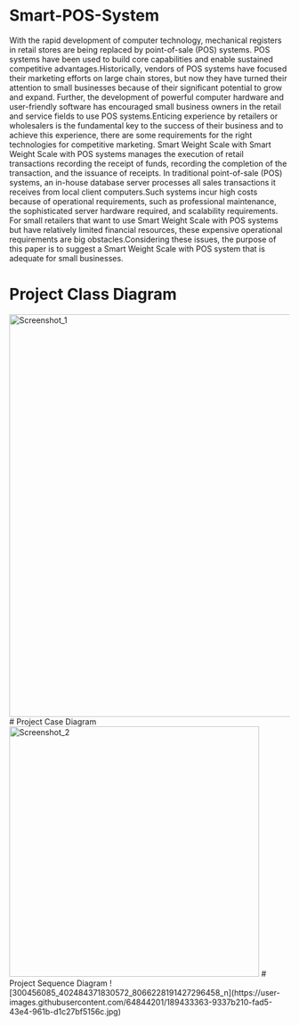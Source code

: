 # Smart-POS-System
With the rapid development of computer technology, mechanical registers in retail stores are being replaced by point-of-sale (POS) systems. POS systems have been used to build core capabilities and enable sustained competitive advantages.Historically, vendors of POS systems have focused their marketing efforts on large chain stores, but now they have turned their attention to small businesses because of their significant potential to grow and expand. Further, the development of powerful computer hardware and user-friendly software has encouraged small business owners in the retail and service fields to use POS systems.Enticing experience by retailers or wholesalers is the fundamental key to the success of their business and to achieve this experience, there are some requirements for the right technologies for competitive marketing. Smart Weight Scale with Smart Weight Scale with POS systems manages the execution of retail transactions recording the receipt of funds, recording the completion of the transaction, and the issuance of receipts. In traditional point-of-sale (POS) systems, an in-house database server processes all sales transactions it receives from local client computers.Such systems incur high costs because of operational requirements, such as professional maintenance, the sophisticated server hardware required, and scalability requirements. For small retailers that want to use Smart Weight Scale with POS systems but have relatively limited financial resources, these expensive operational requirements are big obstacles.Considering these issues, the purpose of this paper is to suggest a Smart Weight Scale with POS system that is adequate for small businesses.
# Project Class Diagram
<img width="722" alt="Screenshot_1" src="https://user-images.githubusercontent.com/64844201/189432093-76c5d579-03a2-4f78-a924-e8fed02ba33a.png">
# Project Case Diagram
<img width="449" alt="Screenshot_2" src="https://user-images.githubusercontent.com/64844201/189432407-6740c875-b977-4862-aad9-edbb24a313b5.png">
# Project Sequence Diagram
![300456085_402484371830572_8066228191427296458_n](https://user-images.githubusercontent.com/64844201/189433363-9337b210-fad5-43e4-961b-d1c27bf5156c.jpg)

